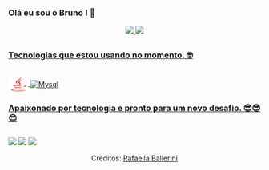 ### Olá eu sou o Bruno ! 👋 

<div align="center">
  <a href="https://github.com/BrunoRamanery">
  <img height="180em" src="https://github-readme-stats.vercel.app/api?username=BrunoRamanery&show_icons=true&theme=onedark&include_all_commits=true&count_private=true"/>
  <img height="180em" src="https://github-readme-stats.vercel.app/api/top-langs/?username=BrunoRamanery&layout=compact&langs_count=7&theme=onedark"/>
</div>
  
  ##
  
 ### Tecnologias que estou usando no momento. 🤓
  
<div style="display: inline_block"><br>
  
  <img align="center" alt="Java" height="30" width="40" src="https://raw.githubusercontent.com/devicons/devicon/master/icons/java/java-plain.svg">
  <img align="center" alt="Mysql" height="30" width="40" src="https://cdn.jsdelivr.net/gh/devicons/devicon/icons/mysql/mysql-original-wordmark.svg">
         
          
</div>
  
 ### Apaixonado por tecnologia e pronto para um novo desafio.  😎😎😎
  
  <div>
   
   ##
    
  <a href="https://instagram.com/ramanery_07" target="_blank"><img src="https://img.shields.io/badge/-Instagram-%23E4405F?style=for-the-badge&logo=instagram&logoColor=white" target="_blank"></a>
  <a href = "mailto:ramanery00@gmail.com"><img src="https://img.shields.io/badge/-Gmail-%23333?style=for-the-badge&logo=gmail&logoColor=white" target="_blank"></a>
  <a href="https://www.linkedin.com/in/bruno-eduardo-ramanery-73b219209/" target="_blank"><img src="https://img.shields.io/badge/-LinkedIn-%230077B5?style=for-the-badge&logo=linkedin&logoColor=white" target="_blank"></a> 
  </div>
  
  
  
  
  <div align="center">
  <p>Créditos:  <a href="https://github.com/rafaballerini">Rafaella Ballerini</a></p>
</div>
